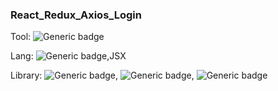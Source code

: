 ### React_Redux_Axios_Login

Tool: ![Generic badge](https://img.shields.io/badge/​-VScode-skyblue?logo=Visualstudiocode)

Lang: ![Generic badge](https://img.shields.io/badge/​-javascript-yellow?logo=javascript),JSX

Library: ![Generic badge](https://img.shields.io/badge/​-react-skyblue?logo=react), ![Generic badge](https://img.shields.io/badge/​-redux-purple?logo=redux), ![Generic badge](https://img.shields.io/badge/​-axios-blueviolet?)
